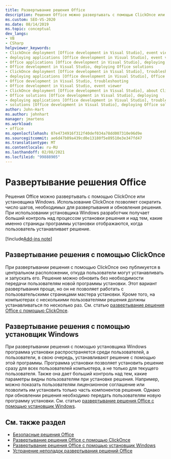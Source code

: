 ```yaml
---
title: Развертывание решения Office
description: Решения Office можно развертывать с помощью ClickOnce или установщика Windows. С помощью ClickOnce можно сократить число шагов, необходимых для развертывания решения.
ms.custom: SEO-VS-2020
ms.date: 08/14/2019
ms.topic: conceptual
dev_langs:
- VB
- CSharp
helpviewer_keywords:
- ClickOnce deployment [Office development in Visual Studio], event viewer
- deploying applications [Office development in Visual Studio], event viewer
- Office applications [Office development in Visual Studio], deploying Office solutions
- Office development in Visual Studio, deploying Office solutions
- ClickOnce deployment [Office development in Visual Studio], troubleshooting
- deploying applications [Office development in Visual Studio], Office solutions (2007 system)
- Office development in Visual Studio, troubleshooting
- Office development in Visual Studio, event viewer
- ClickOnce deployment [Office development in Visual Studio], about ClickOnce solution deployments
- Office solutions [Office development in Visual Studio], deploying
- deploying applications [Office development in Visual Studio], troubleshooting
- solutions [Office development in Visual Studio], deploying Office solutions (2007 system)
author: John-Hart
ms.author: johnhart
manager: jmartens
ms.workload:
- office
ms.openlocfilehash: 07e4734916f312f40def034a78dd007310e96d9e
ms.sourcegitcommit: ae6d47b09a439cd0e13180f5e89510e3e347fd47
ms.translationtype: MT
ms.contentlocale: ru-RU
ms.lasthandoff: 02/08/2021
ms.locfileid: "99888905"
---
```

# <a name="deploy-an-office-solution"></a>Развертывание решения Office
  Решения Office можно развертывать с помощью ClickOnce или установщика Windows. Использование ClickOnce позволяет сократить число шагов, необходимых для развертывания и обновления решения. При использовании установщика Windows разработчик получает больший контроль над процессом установки решения и над тем, какие именно страницы программы установки отображаются, когда пользователь устанавливает решение.

[!include[Add-ins note](includes/addinsnote.md)]

## <a name="deploy-a-solution-by-using-clickonce"></a>Развертывание решения с помощью ClickOnce
 При развертывании решения с помощью ClickOnce оно публикуется в центральном расположении, откуда пользователи могут устанавливать и запускать его. Решение можно обновить без необходимости передачи пользователям новой программы установки.  Этот вариант развертывания проще, но он не позволяет работать с пользовательскими страницами мастера установки. Кроме того, на компьютерах с несколькими пользователями решения должны устанавливаться по несколько раз. См. статью [развертывание решения Office с помощью ClickOnce](../vsto/deploying-an-office-solution-by-using-clickonce.md).

## <a name="deploy-a-solution-by-using-windows-installer"></a>Развертывание решения с помощью установщик Windows
 При развертывании решения с помощью установщика Windows программа установки распространяется среди пользователей, а пользователи, в свою очередь, устанавливают решение с помощью этой программы. Программа установки позволяет установить решение сразу для всех пользователей компьютера, а не только для текущего пользователя. Также она дает больший контроль над тем, какие параметры видны пользователям при установке решения. Например, можно показать пользователям лицензионное соглашение или позволить им установить только часть компонентов решения. Однако при обновлении решения необходимо передать пользователям новую программу установки. См. статью [развертывание решения Office с помощью установщик Windows](../vsto/deploying-a-vsto-solution-by-using-windows-installer.md).

## <a name="see-also"></a>См. также раздел
- [Безопасные решения Office](../vsto/securing-office-solutions.md)
- [Развертывание решения Office с помощью ClickOnce](../vsto/deploying-an-office-solution-by-using-clickonce.md)
- [Развертывание решения Office с помощью установщик Windows](../vsto/deploying-a-vsto-solution-by-using-windows-installer.md)
- [Устранение неполадок развертывания решений Office](../vsto/troubleshooting-office-solution-deployment.md)
